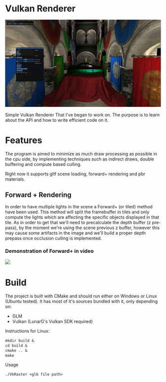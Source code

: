 # Vulkan Renderer

![](images/screenshot.jpeg)

Simple Vulkan Renderer That I've began to work on. The purpose is to learn about the API and how to write efficient code on it.

# Features

The program is aimed to minimize as much draw processing as possible in the cpu side, by implementing techniques such as indirect draws, double buffering and compute based culling.

Right now it supports gltf scene loading, forward+ rendering and pbr materials.

## Forward + Rendering

In order to have multiple lights in the scene a Forward+ (or tiled) method have been used. This method will split the framebuffer in tiles and only compute the lights which are affecting the specific objects displayed in that tile. As in order to get that we'll need to precalculate the depth buffer (z pre-pass), by the moment we're using the scene previous z buffer, however this may cause some artifacts in the image and we'll build a proper depth prepass once occlusion culling is implemented.

### Demonstration of Forward+ in video
[![](images/thumbnail.png)](https://www.youtube.com/watch?v=RQ28iZkKedY)

# Build

The project is built with CMake and should run either on Windows or Linux (Ubuntu tested).
It has most of it's sources bundled with it, only depending on:
- GLM
- Vulkan (LunarG's Vulkan SDK required)

Instructions for Linux:

```
mkdir build &
cd build &
cmake .. &
make
```

Usage

```
./VkRaster <glb file path>
```